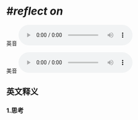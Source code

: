 # ***\#reflect on*** 
英音
<audio src="./media/reflect on1_AAC.aac" controls="controls"></audio>

美音
<audio src="./media/reflect on2_AAC.aac" controls="controls"></audio>



  

英文释义
---
### 1.**思考**  


